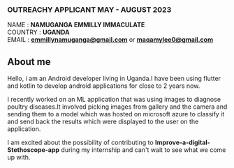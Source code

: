 ### OUTREACHY APPLICANT MAY - AUGUST 2023

NAME : **NAMUGANGA EMMILLY IMMACULATE**   
COUNTRY : **UGANDA**  
EMAIL : **emmillynamuganga@gmail.com**  or **maqamylee0@gmail.com**


## About me
Hello, i am an Android developer living in Uganda.I have been using flutter and kotlin to develop android 
applications for close to 2 years now.

I recently worked on an ML application that was using images to diagnose poultry diseases.It involved picking images 
from gallery and the camera and sending them to a model which was hosted on microsoft azure to classify it 
and send back the results which were displayed to the user on the application.

I am excited about the possibility of contributing to **Improve-a-digital-Stethoscope-app** during my 
internship and can't wait to see what we come up with.





 
